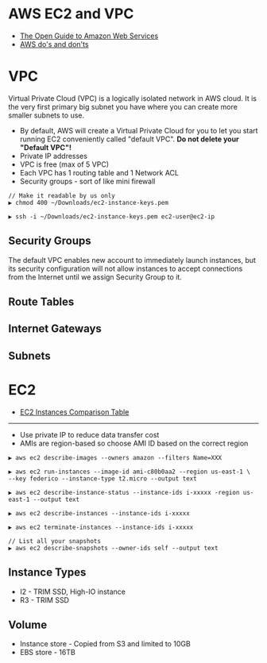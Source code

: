 # AWS EC2 and VPC

* [The Open Guide to Amazon Web Services](https://github.com/open-guides/og-aws)
* [AWS do's and don'ts](https://8thlight.com/blog/sarah-sunday/2017/09/15/aws-dos-and-donts.html)

# VPC

Virtual Private Cloud (VPC) is a logically isolated network in AWS cloud. It is the very first primary big subnet you have where you can create more smaller subnets to use.

* By default, AWS will create a Virtual Private Cloud for you to let you start running EC2 conveniently called "default VPC". **Do not delete your "Default VPC"!**
* Private IP addresses
* VPC is free (max of 5 VPC)
* Each VPC has 1 routing table and 1 Network ACL
* Security groups - sort of like mini firewall

```
// Make it readable by us only
▶ chmod 400 ~/Downloads/ec2-instance-keys.pem

▶ ssh -i ~/Downloads/ec2-instance-keys.pem ec2-user@ec2-ip
```

## Security Groups

The default VPC enables new account to immediately launch instances, but its security configuration will not allow instances to accept connections from the Internet until we assign Security Group to it.

## Route Tables

## Internet Gateways

## Subnets

# EC2

* [EC2 Instances Comparison Table](http://www.ec2instances.info/)

---

* Use private IP to reduce data transfer cost
* AMIs are region-based so choose AMI ID based on the correct region

```
▶ aws ec2 describe-images --owners amazon --filters Name=XXX

▶ aws ec2 run-instances --image-id ami-c80b0aa2 --region us-east-1 \
--key federico --instance-type t2.micro --output text

▶ aws ec2 describe-instance-status --instance-ids i-xxxxx -region us-east-1 --output text

▶ aws ec2 describe-instances --instance-ids i-xxxxx

▶ aws ec2 terminate-instances --instance-ids i-xxxxx

// List all your snapshots
▶ aws ec2 describe-snapshots --owner-ids self --output text
```

## Instance Types

* I2 - TRIM SSD, High-IO instance
* R3 - TRIM SSD

## Volume

* Instance store - Copied from S3 and limited to 10GB
* EBS store - 16TB